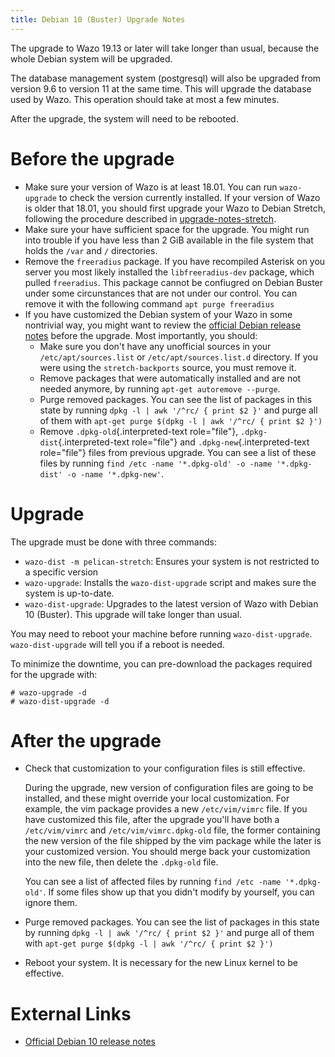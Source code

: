 ```yaml
---
title: Debian 10 (Buster) Upgrade Notes
---
```


The upgrade to Wazo 19.13 or later will take longer than usual, because
the whole Debian system will be upgraded.

The database management system (postgresql) will also be upgraded from
version 9.6 to version 11 at the same time. This will upgrade the
database used by Wazo. This operation should take at most a few minutes.

After the upgrade, the system will need to be rebooted.

Before the upgrade
==================

-   Make sure your version of Wazo is at least 18.01. You can run
    `wazo-upgrade` to check the version currently installed. If your
    version of Wazo is older that 18.01, you should first upgrade your
    Wazo to Debian Stretch, following the procedure described in
    [upgrade-notes-stretch](upgrade-notes-stretch).
-   Make sure your have sufficient space for the upgrade. You might run
    into trouble if you have less than 2 GiB available in the file
    system that holds the `/var` and
    `/` directories.
-   Remove the `freeradius` package. If you have recompiled Asterisk on
    you server you most likely installed the `libfreeradius-dev`
    package, which pulled `freeradius`. This package cannot be
    confiugred on Debian Buster under some circunstances that are not
    under our control. You can remove it with the following command
    `apt purge freeradius`
-   If you have customized the Debian system of your Wazo in some
    nontrivial way, you might want to review the [official Debian
    release notes](https://www.debian.org/releases/buster/releasenotes)
    before the upgrade. Most importantly, you should:
    -   Make sure you don\'t have any unofficial sources in your
        `/etc/apt/sources.list` or
        `/etc/apt/sources.list.d`
        directory. If you were using the `stretch-backports` source, you
        must remove it.
    -   Remove packages that were automatically installed and are not
        needed anymore, by running `apt-get autoremove --purge`.
    -   Purge removed packages. You can see the list of packages in this
        state by running `dpkg -l | awk '/^rc/ { print $2 }'` and purge
        all of them with
        `apt-get purge $(dpkg -l | awk '/^rc/ { print $2 }')`
    -   Remove `.dpkg-old`{.interpreted-text role="file"},
        `.dpkg-dist`{.interpreted-text role="file"} and
        `.dpkg-new`{.interpreted-text role="file"} files from previous
        upgrade. You can see a list of these files by running
        `find /etc -name '*.dpkg-old' -o -name '*.dpkg-dist' -o -name '*.dpkg-new'`.

Upgrade
=======

The upgrade must be done with three commands:

-   `wazo-dist -m pelican-stretch`: Ensures your system is not
    restricted to a specific version
-   `wazo-upgrade`: Installs the `wazo-dist-upgrade` script and makes
    sure the system is up-to-date.
-   `wazo-dist-upgrade`: Upgrades to the latest version of Wazo with
    Debian 10 (Buster). This upgrade will take longer than usual.

You may need to reboot your machine before running `wazo-dist-upgrade`.
`wazo-dist-upgrade` will tell you if a reboot is needed.

To minimize the downtime, you can pre-download the packages required for
the upgrade with:

```ShellSession
# wazo-upgrade -d
# wazo-dist-upgrade -d
```

After the upgrade
=================

-   Check that customization to your configuration files is still
    effective.

    During the upgrade, new version of configuration files are going to
    be installed, and these might override your local customization. For
    example, the vim package provides a new
    `/etc/vim/vimrc` file. If you have
    customized this file, after the upgrade you\'ll have both a
    `/etc/vim/vimrc` and
    `/etc/vim/vimrc.dpkg-old` file, the
    former containing the new version of the file shipped by the vim
    package while the later is your customized version. You should merge
    back your customization into the new file, then delete the
    `.dpkg-old` file.

    You can see a list of affected files by running
    `find /etc -name '*.dpkg-old'`. If some files show up that you
    didn\'t modify by yourself, you can ignore them.

-   Purge removed packages. You can see the list of packages in this
    state by running `dpkg -l | awk '/^rc/ { print $2 }'` and purge all
    of them with `apt-get purge $(dpkg -l | awk '/^rc/ { print $2 }')`
-   Reboot your system. It is necessary for the new Linux kernel to be
    effective.

External Links
==============

-   [Official Debian 10 release
    notes](https://www.debian.org/releases/buster/releasenotes)
